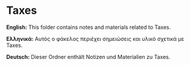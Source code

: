 # Taxes

**English:** This folder contains notes and materials related to Taxes.

**Ελληνικά:** Αυτός ο φάκελος περιέχει σημειώσεις και υλικό σχετικά με Taxes.

**Deutsch:** Dieser Ordner enthält Notizen und Materialien zu Taxes.
